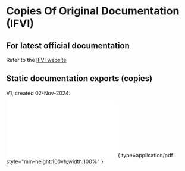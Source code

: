 # Copies Of Original Documentation (IFVI)

## For latest official documentation

Refer to the [IFVI website](https://www.ifvi.org)

## Static documentation exports (copies)

V1, created 02-Nov-2024:

![Alt text](/files/docs/combined-files/all-sources/GVFD-all-docs-combined-manuals-methodologies.pdf){ type=application/pdf style="min-height:100vh;width:100%" }

